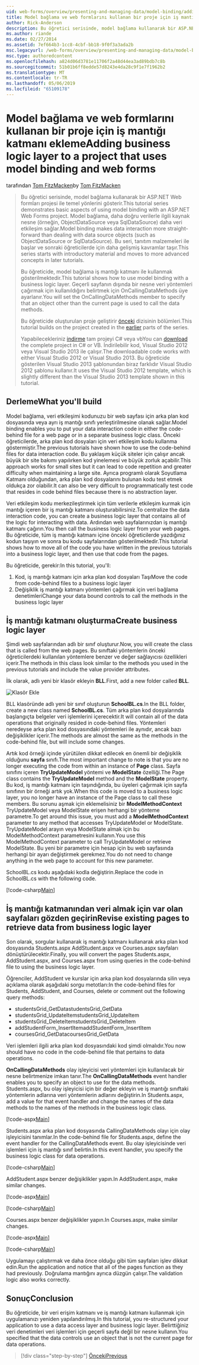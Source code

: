 ```yaml
---
uid: web-forms/overview/presenting-and-managing-data/model-binding/adding-business-logic-layer
title: Model bağlama ve web formlarını kullanan bir proje için iş mantığı katmanı ekleme | Microsoft Docs
author: Rick-Anderson
description: Bu öğretici serisinde, model bağlama kullanarak bir ASP.NET Web formları projesi ile temel yönlerini gösterir. Model bağlama veri etkileşimi daha fazla düz - sağlar...
ms.author: riande
ms.date: 02/27/2014
ms.assetid: 7ef664b3-1cc8-4cbf-bb18-9f0f3a3ada2b
msc.legacyurl: /web-forms/overview/presenting-and-managing-data/model-binding/adding-business-logic-layer
msc.type: authoredcontent
ms.openlocfilehash: a824d06d3781e11706f2a48d44ea3ad89bdb7c8b
ms.sourcegitcommit: 51b01b6ff8edde57d8243e4da28c9f1e7f1962b2
ms.translationtype: MT
ms.contentlocale: tr-TR
ms.lasthandoff: 05/06/2019
ms.locfileid: "65109178"
---
```

# <a name="adding-business-logic-layer-to-a-project-that-uses-model-binding-and-web-forms"></a><span data-ttu-id="b52db-104">Model bağlama ve web formlarını kullanan bir proje için iş mantığı katmanı ekleme</span><span class="sxs-lookup"><span data-stu-id="b52db-104">Adding business logic layer to a project that uses model binding and web forms</span></span>

<span data-ttu-id="b52db-105">tarafından [Tom FitzMacken](https://github.com/tfitzmac)</span><span class="sxs-lookup"><span data-stu-id="b52db-105">by [Tom FitzMacken](https://github.com/tfitzmac)</span></span>

> <span data-ttu-id="b52db-106">Bu öğretici serisinde, model bağlama kullanarak bir ASP.NET Web formları projesi ile temel yönlerini gösterir.</span><span class="sxs-lookup"><span data-stu-id="b52db-106">This tutorial series demonstrates basic aspects of using model binding with an ASP.NET Web Forms project.</span></span> <span data-ttu-id="b52db-107">Model bağlama, daha doğru verilerle ilgili kaynak nesne (örneğin, ObjectDataSource veya SqlDataSource) daha veri etkileşim sağlar.</span><span class="sxs-lookup"><span data-stu-id="b52db-107">Model binding makes data interaction more straight-forward than dealing with data source objects (such as ObjectDataSource or SqlDataSource).</span></span> <span data-ttu-id="b52db-108">Bu seri, tanıtım malzemeleri ile başlar ve sonraki öğreticilerde için daha gelişmiş kavramlar taşır.</span><span class="sxs-lookup"><span data-stu-id="b52db-108">This series starts with introductory material and moves to more advanced concepts in later tutorials.</span></span>
> 
> <span data-ttu-id="b52db-109">Bu öğreticide, model bağlama iş mantığı katmanı ile kullanmak gösterilmektedir.</span><span class="sxs-lookup"><span data-stu-id="b52db-109">This tutorial shows how to use model binding with a business logic layer.</span></span> <span data-ttu-id="b52db-110">Geçerli sayfanın dışında bir nesne veri yöntemleri çağırmak için kullanıldığını belirtmek için OnCallingDataMethods üye ayarlanır.</span><span class="sxs-lookup"><span data-stu-id="b52db-110">You will set the OnCallingDataMethods member to specify that an object other than the current page is used to call the data methods.</span></span>
> 
> <span data-ttu-id="b52db-111">Bu öğreticide oluşturulan proje geliştirir [önceki](retrieving-data.md) dizisinin bölümleri.</span><span class="sxs-lookup"><span data-stu-id="b52db-111">This tutorial builds on the project created in the [earlier](retrieving-data.md) parts of the series.</span></span>
> 
> <span data-ttu-id="b52db-112">Yapabilecekleriniz [indirme](https://go.microsoft.com/fwlink/?LinkId=286116) tam projeyi C# veya vb</span><span class="sxs-lookup"><span data-stu-id="b52db-112">You can [download](https://go.microsoft.com/fwlink/?LinkId=286116) the complete project in C# or VB.</span></span> <span data-ttu-id="b52db-113">İndirilebilir kod, Visual Studio 2012 veya Visual Studio 2013 ile çalışır.</span><span class="sxs-lookup"><span data-stu-id="b52db-113">The downloadable code works with either Visual Studio 2012 or Visual Studio 2013.</span></span> <span data-ttu-id="b52db-114">Bu öğreticide gösterilen Visual Studio 2013 şablonundan biraz farklıdır Visual Studio 2012 şablonu kullanır.</span><span class="sxs-lookup"><span data-stu-id="b52db-114">It uses the Visual Studio 2012 template, which is slightly different than the Visual Studio 2013 template shown in this tutorial.</span></span>

## <a name="what-youll-build"></a><span data-ttu-id="b52db-115">Derleme</span><span class="sxs-lookup"><span data-stu-id="b52db-115">What you'll build</span></span>

<span data-ttu-id="b52db-116">Model bağlama, veri etkileşimi kodunuzu bir web sayfası için arka plan kod dosyasında veya ayrı iş mantığı sınıfı yerleştirilmesine olanak sağlar.</span><span class="sxs-lookup"><span data-stu-id="b52db-116">Model binding enables you to put your data interaction code in either the code-behind file for a web page or in a separate business logic class.</span></span> <span data-ttu-id="b52db-117">Önceki öğreticilerde, arka plan kod dosyaları için veri etkileşim kodu kullanma göstermiştir.</span><span class="sxs-lookup"><span data-stu-id="b52db-117">The previous tutorials have shown how to use the code-behind files for data interaction code.</span></span> <span data-ttu-id="b52db-118">Bu yaklaşım küçük siteler için çalışır ancak büyük bir site bakımı yapılırken kod yinelemesi ve büyük zorluk açabilir.</span><span class="sxs-lookup"><span data-stu-id="b52db-118">This approach works for small sites but it can lead to code repetition and greater difficulty when maintaining a large site.</span></span> <span data-ttu-id="b52db-119">Ayrıca programlı olarak Soyutlama Katmanı olduğundan, arka plan kod dosyalarını bulunan kodu test etmek oldukça zor olabilir.</span><span class="sxs-lookup"><span data-stu-id="b52db-119">It can also be very difficult to programmatically test code that resides in code behind files because there is no abstraction layer.</span></span>

<span data-ttu-id="b52db-120">Veri etkileşim kodu merkezileştirmek için tüm verilerle etkileşim kurmak için mantığı içeren bir iş mantığı katmanı oluşturabilirsiniz.</span><span class="sxs-lookup"><span data-stu-id="b52db-120">To centralize the data interaction code, you can create a business logic layer that contains all of the logic for interacting with data.</span></span> <span data-ttu-id="b52db-121">Ardından web sayfalarınızdan iş mantığı katmanı çağırın.</span><span class="sxs-lookup"><span data-stu-id="b52db-121">You then call the business logic layer from your web pages.</span></span> <span data-ttu-id="b52db-122">Bu öğreticide, tüm iş mantığı katmanı içine önceki öğreticilerde yazdığınız kodun taşıyın ve sonra bu kodu sayfalarından gösterilmektedir.</span><span class="sxs-lookup"><span data-stu-id="b52db-122">This tutorial shows how to move all of the code you have written in the previous tutorials into a business logic layer, and then use that code from the pages.</span></span>

<span data-ttu-id="b52db-123">Bu öğreticide, gerekir:</span><span class="sxs-lookup"><span data-stu-id="b52db-123">In this tutorial, you'll:</span></span>

1. <span data-ttu-id="b52db-124">Kod, iş mantığı katmanı için arka plan kod dosyaları Taşı</span><span class="sxs-lookup"><span data-stu-id="b52db-124">Move the code from code-behind files to a business logic layer</span></span>
2. <span data-ttu-id="b52db-125">Değişiklik iş mantığı katmanı yöntemleri çağırmak için veri bağlama denetimleri</span><span class="sxs-lookup"><span data-stu-id="b52db-125">Change your data bound controls to call the methods in the business logic layer</span></span>

## <a name="create-business-logic-layer"></a><span data-ttu-id="b52db-126">İş mantığı katmanı oluşturma</span><span class="sxs-lookup"><span data-stu-id="b52db-126">Create business logic layer</span></span>

<span data-ttu-id="b52db-127">Şimdi web sayfalarından adlı bir sınıf oluşturur.</span><span class="sxs-lookup"><span data-stu-id="b52db-127">Now, you will create the class that is called from the web pages.</span></span> <span data-ttu-id="b52db-128">Bu sınıftaki yöntemlerin önceki öğreticilerdeki kullanılan yöntemlere benzer ve değer sağlayıcısı özellikleri içerir.</span><span class="sxs-lookup"><span data-stu-id="b52db-128">The methods in this class look similar to the methods you used in the previous tutorials and include the value provider attributes.</span></span>

<span data-ttu-id="b52db-129">İlk olarak, adlı yeni bir klasör ekleyin **BLL**.</span><span class="sxs-lookup"><span data-stu-id="b52db-129">First, add a new folder called **BLL**.</span></span>

![Klasör Ekle](adding-business-logic-layer/_static/image1.png)

<span data-ttu-id="b52db-131">BLL klasöründe adlı yeni bir sınıf oluşturun **SchoolBL.cs**.</span><span class="sxs-lookup"><span data-stu-id="b52db-131">In the BLL folder, create a new class named **SchoolBL.cs**.</span></span> <span data-ttu-id="b52db-132">Tüm arka plan kod dosyalarında başlangıçta belgeler veri işlemlerini içerecektir.</span><span class="sxs-lookup"><span data-stu-id="b52db-132">It will contain all of the data operations that originally resided in code-behind files.</span></span> <span data-ttu-id="b52db-133">Yöntemleri neredeyse arka plan kod dosyasındaki yöntemleri ile aynıdır, ancak bazı değişiklikler içerir.</span><span class="sxs-lookup"><span data-stu-id="b52db-133">The methods are almost the same as the methods in the code-behind file, but will include some changes.</span></span>

<span data-ttu-id="b52db-134">Artık kod örneği içinde yürütülen dikkat edilecek en önemli bir değişiklik olduğunu **sayfa** sınıfı.</span><span class="sxs-lookup"><span data-stu-id="b52db-134">The most important change to note is that you are no longer executing the code from within an instance of **Page** class.</span></span> <span data-ttu-id="b52db-135">Sayfa sınıfını içeren **TryUpdateModel** yöntemi ve **ModelState** özelliği.</span><span class="sxs-lookup"><span data-stu-id="b52db-135">The Page class contains the **TryUpdateModel** method and the **ModelState** property.</span></span> <span data-ttu-id="b52db-136">Bu kod, iş mantığı katmanı için taşındığında, bu üyeleri çağırmak için sayfa sınıfının bir örneği artık yok.</span><span class="sxs-lookup"><span data-stu-id="b52db-136">When this code is moved to a business logic layer, you no longer have an instance of the Page class to call these members.</span></span> <span data-ttu-id="b52db-137">Bu sorunu aşmak için eklemelisiniz bir **ModelMethodContext** TryUpdateModel veya ModelState erişen herhangi bir yönteme parametre.</span><span class="sxs-lookup"><span data-stu-id="b52db-137">To get around this issue, you must add a **ModelMethodContext** parameter to any method that accesses TryUpdateModel or ModelState.</span></span> <span data-ttu-id="b52db-138">TryUpdateModel arayın veya ModelState almak için bu ModelMethodContext parametresini kullanın.</span><span class="sxs-lookup"><span data-stu-id="b52db-138">You use this ModelMethodContext parameter to call TryUpdateModel or retrieve ModelState.</span></span> <span data-ttu-id="b52db-139">Bu yeni bir parametre için hesap için bu web sayfasında herhangi bir ayarı değiştirmek gerekmez.</span><span class="sxs-lookup"><span data-stu-id="b52db-139">You do not need to change anything in the web page to account for this new parameter.</span></span>

<span data-ttu-id="b52db-140">SchoolBL.cs kodu aşağıdaki kodla değiştirin.</span><span class="sxs-lookup"><span data-stu-id="b52db-140">Replace the code in SchoolBL.cs with the following code.</span></span>

[!code-csharp[Main](adding-business-logic-layer/samples/sample1.cs)]

## <a name="revise-existing-pages-to-retrieve-data-from-business-logic-layer"></a><span data-ttu-id="b52db-141">İş mantığı katmanından veri almak için var olan sayfaları gözden geçirin</span><span class="sxs-lookup"><span data-stu-id="b52db-141">Revise existing pages to retrieve data from business logic layer</span></span>

<span data-ttu-id="b52db-142">Son olarak, sorgular kullanarak iş mantığı katmanı kullanarak arka plan kod dosyasında Students.aspx AddStudent.aspx ve Courses.aspx sayfaları dönüştürülecektir.</span><span class="sxs-lookup"><span data-stu-id="b52db-142">Finally, you will convert the pages Students.aspx, AddStudent.aspx, and Courses.aspx from using queries in the code-behind file to using the business logic layer.</span></span>

<span data-ttu-id="b52db-143">Öğrenciler, AddStudent ve kurslar için arka plan kod dosyalarında silin veya açıklama olarak aşağıdaki sorgu metotları:</span><span class="sxs-lookup"><span data-stu-id="b52db-143">In the code-behind files for Students, AddStudent, and Courses, delete or comment out the following query methods:</span></span>

- <span data-ttu-id="b52db-144">studentsGrid\_GetData</span><span class="sxs-lookup"><span data-stu-id="b52db-144">studentsGrid\_GetData</span></span>
- <span data-ttu-id="b52db-145">studentsGrid\_UpdateItem</span><span class="sxs-lookup"><span data-stu-id="b52db-145">studentsGrid\_UpdateItem</span></span>
- <span data-ttu-id="b52db-146">studentsGrid\_DeleteItem</span><span class="sxs-lookup"><span data-stu-id="b52db-146">studentsGrid\_DeleteItem</span></span>
- <span data-ttu-id="b52db-147">addStudentForm\_InsertItem</span><span class="sxs-lookup"><span data-stu-id="b52db-147">addStudentForm\_InsertItem</span></span>
- <span data-ttu-id="b52db-148">coursesGrid\_GetData</span><span class="sxs-lookup"><span data-stu-id="b52db-148">coursesGrid\_GetData</span></span>

<span data-ttu-id="b52db-149">Veri işlemleri ilgili arka plan kod dosyasındaki kod şimdi olmalıdır.</span><span class="sxs-lookup"><span data-stu-id="b52db-149">You now should have no code in the code-behind file that pertains to data operations.</span></span>

<span data-ttu-id="b52db-150">**OnCallingDataMethods** olay işleyicisi veri yöntemleri için kullanılacak bir nesne belirtmenize imkan tanır.</span><span class="sxs-lookup"><span data-stu-id="b52db-150">The **OnCallingDataMethods** event handler enables you to specify an object to use for the data methods.</span></span> <span data-ttu-id="b52db-151">Students.aspx, bu olay işleyicisi için bir değer ekleyin ve iş mantığı sınıftaki yöntemlerin adlarına veri yöntemlerin adlarını değiştirin.</span><span class="sxs-lookup"><span data-stu-id="b52db-151">In Students.aspx, add a value for that event handler and change the names of the data methods to the names of the methods in the business logic class.</span></span>

[!code-aspx[Main](adding-business-logic-layer/samples/sample2.aspx?highlight=3-4,8)]

<span data-ttu-id="b52db-152">Students.aspx arka plan kod dosyasında CallingDataMethods olayı için olay işleyicisini tanımlar.</span><span class="sxs-lookup"><span data-stu-id="b52db-152">In the code-behind file for Students.aspx, define the event handler for the CallingDataMethods event.</span></span> <span data-ttu-id="b52db-153">Bu olay işleyicisinde veri işlemleri için iş mantığı sınıf belirtin.</span><span class="sxs-lookup"><span data-stu-id="b52db-153">In this event handler, you specify the business logic class for data operations.</span></span>

[!code-csharp[Main](adding-business-logic-layer/samples/sample3.cs)]

<span data-ttu-id="b52db-154">AddStudent.aspx benzer değişiklikler yapın.</span><span class="sxs-lookup"><span data-stu-id="b52db-154">In AddStudent.aspx, make similar changes.</span></span>

[!code-aspx[Main](adding-business-logic-layer/samples/sample4.aspx?highlight=3-4)]

[!code-csharp[Main](adding-business-logic-layer/samples/sample5.cs)]

<span data-ttu-id="b52db-155">Courses.aspx benzer değişiklikler yapın.</span><span class="sxs-lookup"><span data-stu-id="b52db-155">In Courses.aspx, make similar changes.</span></span>

[!code-aspx[Main](adding-business-logic-layer/samples/sample6.aspx?highlight=3-4)]

[!code-csharp[Main](adding-business-logic-layer/samples/sample7.cs)]

<span data-ttu-id="b52db-156">Uygulamayı çalıştırmak ve daha önce olduğu gibi tüm sayfaları işlev dikkat edin.</span><span class="sxs-lookup"><span data-stu-id="b52db-156">Run the application and notice that all of the pages function as they had previously.</span></span> <span data-ttu-id="b52db-157">Doğrulama mantığını ayrıca düzgün çalışır.</span><span class="sxs-lookup"><span data-stu-id="b52db-157">The validation logic also works correctly.</span></span>

## <a name="conclusion"></a><span data-ttu-id="b52db-158">Sonuç</span><span class="sxs-lookup"><span data-stu-id="b52db-158">Conclusion</span></span>

<span data-ttu-id="b52db-159">Bu öğreticide, bir veri erişim katmanı ve iş mantığı katmanı kullanmak için uygulamanızı yeniden yapılandırılmış.</span><span class="sxs-lookup"><span data-stu-id="b52db-159">In this tutorial, you re-structured your application to use a data access layer and business logic layer.</span></span> <span data-ttu-id="b52db-160">Belirttiğiniz veri denetimleri veri işlemleri için geçerli sayfa değil bir nesne kullanın.</span><span class="sxs-lookup"><span data-stu-id="b52db-160">You specified that the data controls use an object that is not the current page for data operations.</span></span>

> [!div class="step-by-step"]
> [<span data-ttu-id="b52db-161">Önceki</span><span class="sxs-lookup"><span data-stu-id="b52db-161">Previous</span></span>](using-query-string-values-to-retrieve-data.md)
